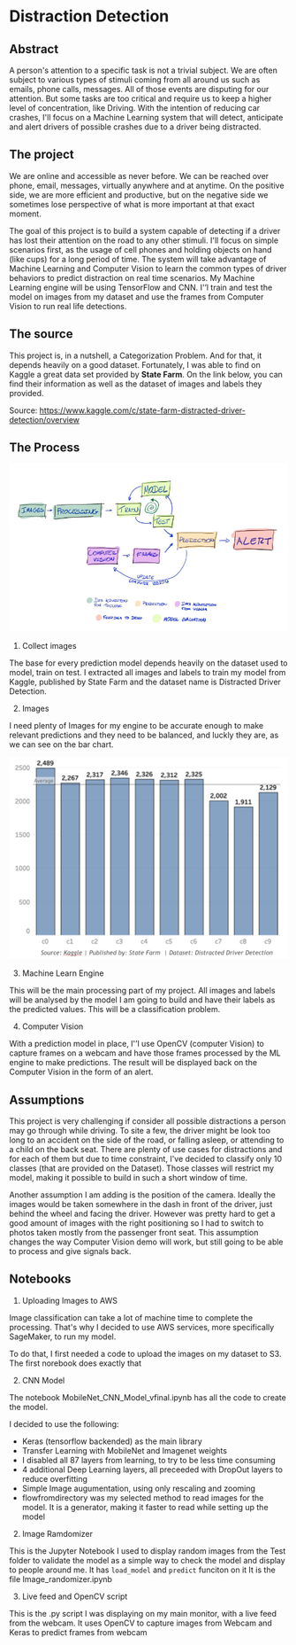 # Distraction Detection

## Abstract

A person's attention to a specific task is not a trivial subject. We are often subject to various types of stimuli coming from all around us such as emails, phone calls, messages. All of those events are disputing for our attention. But some tasks are too critical and require us to keep a higher level of concentration, like Driving. With the intention of reducing car crashes, I'll focus on a Machine Learning system that will detect, anticipate and alert drivers of possible crashes due to a driver being distracted.

## The project

We are online and accessible as never before. We can be reached over phone, email, messages, virtually anywhere and at anytime. On the positive side, we are more efficient and productive, but on the negative side we sometimes lose perspective of what is more important at that exact moment. 

The goal of this project is to build a system capable of detecting if a driver has lost their attention on the road to any other stimuli. I'll focus on simple scenarios first, as the usage of cell phones and holding objects on hand (like cups) for a long period of time. The system will take advantage of Machine Learning and Computer Vision to learn the common types of driver behaviors to predict distraction on real time scenarios. My Machine Learning engine will be using TensorFlow and CNN. I'’l train and test the model on images from my dataset and use the frames from Computer Vision to run real life  detections.

## The source

This project is, in a nutshell, a Categorization Problem. And for that, it depends heavily on a good dataset. Fortunately, I was able to find on Kaggle a great data set provided by **State Farm**. On the link below, you can find their information as well as the dataset of images and labels they provided.

Source: https://www.kaggle.com/c/state-farm-distracted-driver-detection/overview

## The Process

![](/images/Model_sequence.png)


1) Collect images

The base for every prediction model depends heavily on the dataset used to model, train on test. I extracted all images and labels to train my model from Kaggle, published by State Farm and the dataset name is Distracted Driver Detection.

 2) Images
 
I need plenty of Images for my engine to be accurate enough to make relevant predictions and they need to be balanced, and luckly they are, as we can see on the bar chart.

![](/images/Label_distribution.png)

3) Machine Learn Engine

This will be the main processing part of my project. All images and labels will be analysed by the model I am going to build and have their labels as the predicted values. This will be a classification problem.

4) Computer Vision

With a prediction model in place, I'’l use OpenCV (computer Vision) to capture frames on a webcam and have those frames processed by the ML engine to make predictions. The result will be displayed back on the Computer Vision in the form of an alert.


## Assumptions

This project is very challenging if consider all possible distractions a person may go through while driving. To site a few, the driver might be look too long to an accident on the side of the road, or falling asleep, or attending to a child on the back seat. There are plenty of use cases for distractions and for each of them but due to time constraint, I've decided to classify only 10 classes (that are provided on the Dataset). Those classes will restrict my model, making it
possible to build in such a short window of time.

Another assumption I am adding is the position of the camera. Ideally the images would be taken somewhere in the dash in front of the driver, just behind the wheel and facing the driver. However was pretty hard to get a good amount of images with the right positioning so I had to switch to photos taken mostly from the passenger front seat. This assumption changes the way Computer Vision demo will work, but still going to be able to process and give signals back.


## Notebooks

1) Uploading Images to AWS

Image classification can take a lot of machine time to complete the processing. That's why I decided to use AWS services, more specifically SageMaker, to run my model.

To do that, I first needed a code to upload the images on my dataset to S3. The first norebook does exactly that

2) CNN Model

 The notebook MobileNet_CNN_Model_vfinal.ipynb has all the code to create the model.
 
 I decided to use the following:
 
 - Keras (tensorflow backended) as the main library
 - Transfer Learning with MobileNet and Imagenet weights
 - I disabled all 87 layers from learning, to try to be less time consuming
 - 4 additional Deep Learning layers, all preceeded with DropOut layers to reduce overfitting
 - Simple Image augumentation, using only rescaling and zooming
 - flowfromdirectory was my selected method to read images for the model. It is a generator, making it faster to read while setting up the model
 
 
2) Image Ramdomizer

This is the Jupyter Notebook I used to display random images from the Test folder to validate the model as a simple way to check the model and display to people around me.
It has `load_model` and `predict` funciton on it
It is the file Image_randomizer.ipynb
 
3) Live feed and OpenCV script

This is the .py script I was displaying on my main monitor, with a live feed from the webcam.
It uses OpenCV to capture images from Webcam and Keras to predict frames from webcam